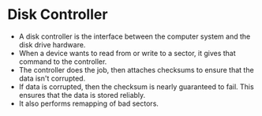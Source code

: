 # Disk Controller
* A disk controller is the interface between the computer system and the disk drive hardware. 
* When a device wants to read from or write to a sector, it gives that command to the controller.
* The controller does the job, then attaches checksums to ensure that the data isn't corrupted.
* If data is corrupted, then the checksum is nearly guaranteed to fail. This ensures that the data is stored reliably.
* It also performs remapping of bad sectors.